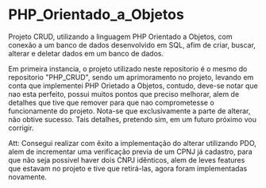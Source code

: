# PHP_Orientado_a_Objetos
Projeto CRUD, utilizando a linguagem PHP Orientado a Objetos, com conexão a um banco de dados desenvolvido em SQL, afim de criar, buscar, alterar e deletar dados em um banco de dados.


Em primeira instancia, o projeto utilizado neste repositorio é o mesmo do repositorio "PHP_CRUD", sendo um aprimoramento no projeto, levando em conta que implementei PHP Orietado a Objetos, contudo, deve-se notar que nao esta perfeito, possui muitos pontos que preciso melhorar, alem de detalhes que tive que remover para que nao comprometesse o funcionamente do projeto. Nota-se que exclusivamente a parte de alterar, não obtive sucesso. Tais detalhes, pretendo sim, em um futuro próximo vou corrigir.


Att: Consegui realizar com êxito a implementação do alterar utilizando PDO, alem de incrementar uma verificação previa de um CPNJ já cadastro, para que não seja possivel haver dois CNPJ idênticos, alem de leves features que estavam no projeto e tive que retirá-las, agora foram implementadas novamente.
